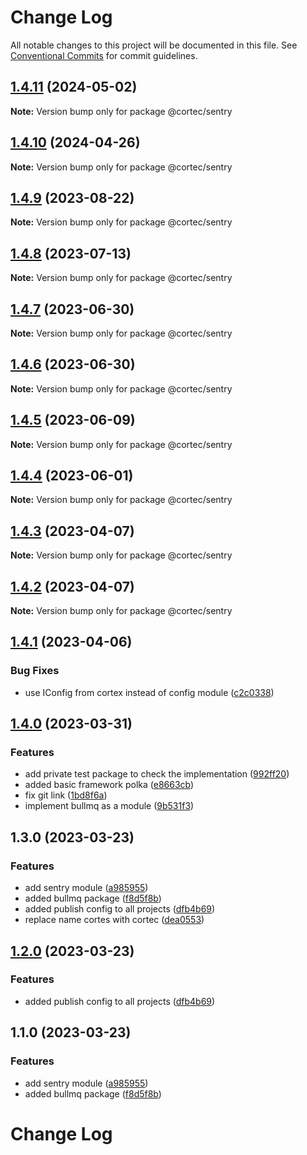 # Change Log

All notable changes to this project will be documented in this file.
See [Conventional Commits](https://conventionalcommits.org) for commit guidelines.

## [1.4.11](https://github.com/saswatds/cortec/compare/@cortec/sentry@1.4.10...@cortec/sentry@1.4.11) (2024-05-02)

**Note:** Version bump only for package @cortec/sentry

## [1.4.10](https://github.com/saswatds/cortec/compare/@cortec/sentry@1.4.9...@cortec/sentry@1.4.10) (2024-04-26)

**Note:** Version bump only for package @cortec/sentry

## [1.4.9](https://github.com/saswatds/cortec/compare/@cortec/sentry@1.4.8...@cortec/sentry@1.4.9) (2023-08-22)

**Note:** Version bump only for package @cortec/sentry

## [1.4.8](https://github.com/saswatds/cortec/compare/@cortec/sentry@1.4.7...@cortec/sentry@1.4.8) (2023-07-13)

**Note:** Version bump only for package @cortec/sentry

## [1.4.7](https://github.com/saswatds/cortec/compare/@cortec/sentry@1.4.6...@cortec/sentry@1.4.7) (2023-06-30)

**Note:** Version bump only for package @cortec/sentry

## [1.4.6](https://github.com/saswatds/cortec/compare/@cortec/sentry@1.4.5...@cortec/sentry@1.4.6) (2023-06-30)

**Note:** Version bump only for package @cortec/sentry

## [1.4.5](https://github.com/saswatds/cortec/compare/@cortec/sentry@1.4.4...@cortec/sentry@1.4.5) (2023-06-09)

**Note:** Version bump only for package @cortec/sentry

## [1.4.4](https://github.com/saswatds/cortec/compare/@cortec/sentry@1.4.3...@cortec/sentry@1.4.4) (2023-06-01)

**Note:** Version bump only for package @cortec/sentry

## [1.4.3](https://github.com/saswatds/cortec/compare/@cortec/sentry@1.4.2...@cortec/sentry@1.4.3) (2023-04-07)

**Note:** Version bump only for package @cortec/sentry

## [1.4.2](https://github.com/saswatds/cortec/compare/@cortec/sentry@1.4.1...@cortec/sentry@1.4.2) (2023-04-07)

**Note:** Version bump only for package @cortec/sentry

## [1.4.1](https://github.com/saswatds/cortec/compare/@cortec/sentry@1.4.0...@cortec/sentry@1.4.1) (2023-04-06)

### Bug Fixes

- use IConfig from cortex instead of config module ([c2c0338](https://github.com/saswatds/cortec/commit/c2c033835400e67dc8fd786b40bcec6d235c2914))

## [1.4.0](https://github.com/saswatds/cortec/compare/@cortec/sentry@1.3.0...@cortec/sentry@1.4.0) (2023-03-31)

### Features

- add private test package to check the implementation ([992ff20](https://github.com/saswatds/cortec/commit/992ff20ca4c3b7ce2d154323a6a9e763c2214c22))
- added basic framework polka ([e8663cb](https://github.com/saswatds/cortec/commit/e8663cb6b0103c2c530539b96c3fc959c14860e3))
- fix git link ([1bd8f6a](https://github.com/saswatds/cortec/commit/1bd8f6a6789555c02abaaa58b58d82c6a474f23c))
- implement bullmq as a module ([9b531f3](https://github.com/saswatds/cortec/commit/9b531f39e1275b3e25e09f20033d81eb3bb7871d))

## 1.3.0 (2023-03-23)

### Features

- add sentry module ([a985955](https://github.com/saswatds/cortec/commit/a9859556e0578af9f179256b1dac45cc9c0bd197))
- added bullmq package ([f8d5f8b](https://github.com/saswatds/cortec/commit/f8d5f8bc76a357fd4b9426c5a7d6751eccdf8d67))
- added publish config to all projects ([dfb4b69](https://github.com/saswatds/cortec/commit/dfb4b69645b860b6686792d7a4272700686fd544))
- replace name cortes with cortec ([dea0553](https://github.com/saswatds/cortec/commit/dea055356354609a61c9900293a68c07cb71ba54))

## [1.2.0](https://github.com/saswatds/cortec/compare/@cortec/sentry@1.1.0...@cortec/sentry@1.2.0) (2023-03-23)

### Features

- added publish config to all projects ([dfb4b69](https://github.com/saswatds/cortec/commit/dfb4b69645b860b6686792d7a4272700686fd544))

## 1.1.0 (2023-03-23)

### Features

- add sentry module ([a985955](https://github.com/saswatds/cortec/commit/a9859556e0578af9f179256b1dac45cc9c0bd197))
- added bullmq package ([f8d5f8b](https://github.com/saswatds/cortec/commit/f8d5f8bc76a357fd4b9426c5a7d6751eccdf8d67))

# Change Log
